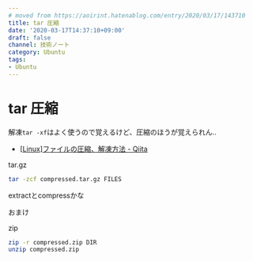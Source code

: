 ```yaml
---
# moved from https://aoirint.hatenablog.com/entry/2020/03/17/143710
title: tar 圧縮
date: '2020-03-17T14:37:10+09:00'
draft: false
channel: 技術ノート
category: Ubuntu
tags:
- Ubuntu
---
```

# tar 圧縮

解凍`tar -xf`はよく使うので覚えるけど、圧縮のほうが覚えられん..

- [[Linux]ファイルの圧縮、解凍方法 - Qiita](https://qiita.com/supersaiakujin/items/c6b54e9add21d375161f)

tar.gz

```sh
tar -zcf compressed.tar.gz FILES
```

extractとcompressかな

おまけ

zip
```sh
zip -r compressed.zip DIR
unzip compressed.zip
```
